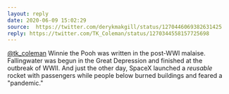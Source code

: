 ```yaml
---
layout: reply
date: 2020-06-09 15:02:29
source:  https://twitter.com/derykmakgill/status/1270446069382631425
reply: https://twitter.com/TK_Coleman/status/1270344558157725698
---
```


[@tk_coleman](https://twitter.com/tk_coleman) Winnie the Pooh was written in the post-WWI malaise. Fallingwater was begun in the Great Depression and finished at the outbreak of WWII. And just the other day, SpaceX launched a *reusable* rocket with passengers while people below burned buildings and feared a "pandemic."
